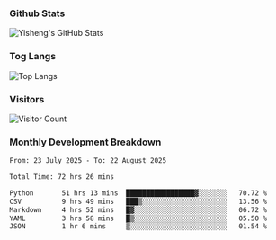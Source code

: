 ### Github Stats
![Yisheng's GitHub Stats](https://github-readme-stats-9qabuvhk1-gongyisheng.vercel.app/api?username=gongyisheng&count_private=true&show_icons=true)
### Tog Langs
![Top Langs](https://github-readme-stats-9qabuvhk1-gongyisheng.vercel.app/api/top-langs/?username=gongyisheng&layout=compact)
### Visitors
![Visitor Count](https://profile-counter.glitch.me/gongyisheng/count.svg)
### Monthly Development Breakdown
<!--START_SECTION:waka-->

```txt
From: 23 July 2025 - To: 22 August 2025

Total Time: 72 hrs 26 mins

Python       51 hrs 13 mins  █████████████████▓░░░░░░░   70.72 %
CSV          9 hrs 49 mins   ███▒░░░░░░░░░░░░░░░░░░░░░   13.56 %
Markdown     4 hrs 52 mins   █▓░░░░░░░░░░░░░░░░░░░░░░░   06.72 %
YAML         3 hrs 58 mins   █▒░░░░░░░░░░░░░░░░░░░░░░░   05.50 %
JSON         1 hr 6 mins     ▒░░░░░░░░░░░░░░░░░░░░░░░░   01.54 %
```

<!--END_SECTION:waka-->

